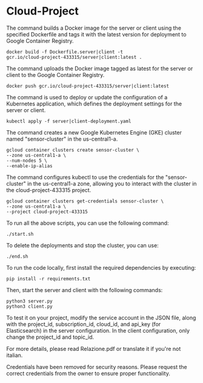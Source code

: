 # Cloud-Project

The command builds a Docker image for the server or client using the specified Dockerfile and tags it with the latest version for deployment to Google Container Registry.

    docker build -f Dockerfile.server|client -t 
    gcr.io/cloud-project-433315/server|client:latest .

The command uploads the Docker image tagged as latest for the server or client to the Google Container Registry.

    docker push gcr.io/cloud-project-433315/server|client:latest

The command is used to deploy or update the configuration of a Kubernetes application, which defines the deployment settings for the server or client.

    kubectl apply -f server|client-deployment.yaml

The command creates a new Google Kubernetes Engine (GKE) cluster named "sensor-cluster" in the us-central1-a.

    gcloud container clusters create sensor-cluster \
    --zone us-central1-a \
    --num-nodes 5 \
    --enable-ip-alias

The command configures kubectl to use the credentials for the "sensor-cluster" in the us-central1-a zone, allowing you to interact with the cluster in the cloud-project-433315 project.

    gcloud container clusters get-credentials sensor-cluster \
    --zone us-central1-a \
    --project cloud-project-433315

To run all the above scripts, you can use the following command:

    ./start.sh

To delete the deployments and stop the cluster, you can use:

    ./end.sh

To run the code locally, first install the required dependencies by executing:

    pip install -r requirements.txt

Then, start the server and client with the following commands:

    python3 server.py
    python3 client.py

To test it on your project, modify the service account in the JSON file, along with the project_id, subscription_id, cloud_id, and api_key (for Elasticsearch) in the server configuration. In the client configuration, only change the project_id and topic_id.

For more details, please read Relazione.pdf or translate it if you're not italian.

Credentials have been removed for security reasons. Please request the correct credentials from the owner to ensure proper functionality.

